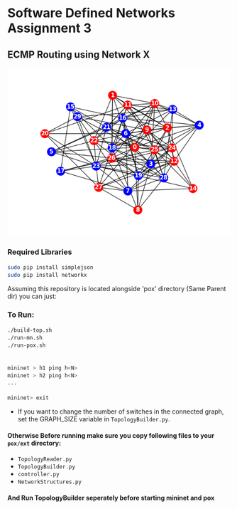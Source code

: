 # Software Defined Networks Assignment 3

## ECMP Routing using Network X

![alt text](./assets/graph.png)


### Required Libraries

```bash
sudo pip install simplejson
sudo pip install networkx
```


Assuming this repository is located alongside 'pox' directory (Same Parent dir) you can just:


### To Run:

```bash
./build-top.sh
./run-mn.sh
./run-pox.sh


mininet > h1 ping h<N>
mininet > h2 ping h<N>
...

mininet> exit
```

* If you want to change the number of switches in the connected graph, set the GRAPH_SIZE variable in `TopologyBuilder.py`.


#### Otherwise Before running make sure you copy following files to your `pox/ext` directory:
* `TopologyReader.py`
* `TopologyBuilder.py`
* `controller.py`
* `NetworkStructures.py`

#### And Run TopologyBuilder seperately before starting mininet and pox

